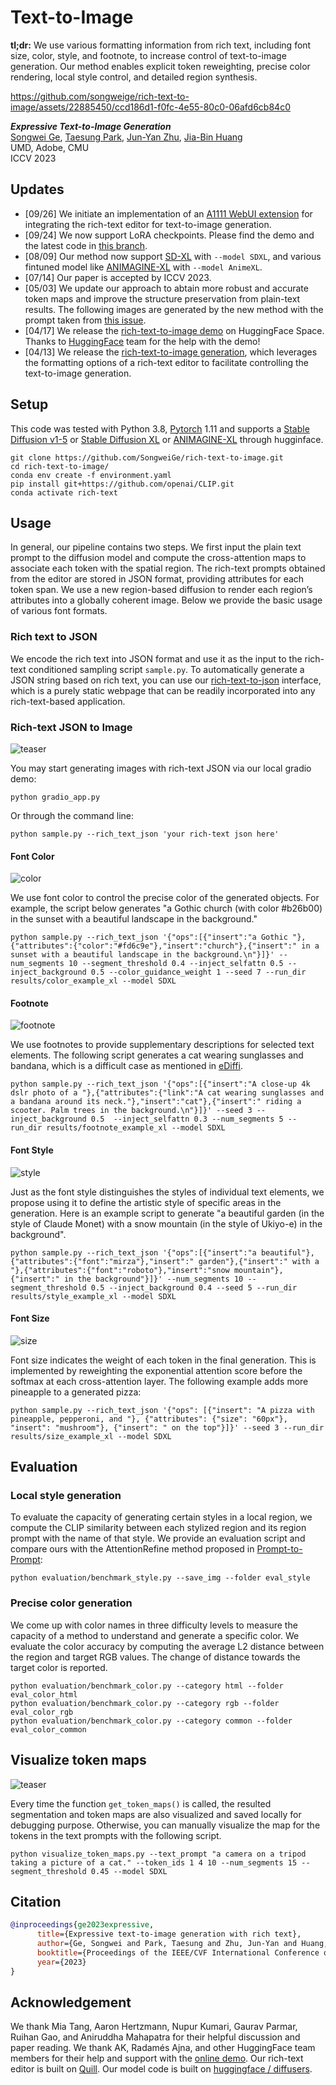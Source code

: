 # Text-to-Image

**tl;dr:** We use various formatting information from rich text, including font size, color, style, and footnote, to increase control of text-to-image generation. Our method enables explicit token reweighting, precise color rendering, local style control, and detailed region synthesis.


https://github.com/songweige/rich-text-to-image/assets/22885450/ccd186d1-f0fc-4e55-80c0-06afd6cb84c0


***Expressive Text-to-Image Generation*** <br>
[Songwei Ge](https://songweige.github.io/), [Taesung Park](https://taesung.me/), [Jun-Yan Zhu](https://www.cs.cmu.edu/~junyanz/), [Jia-Bin Huang](https://jbhuang0604.github.io/)<br>
UMD, Adobe, CMU<br>
ICCV 2023

## Updates
* [09/26] We initiate an implementation of an [A1111 WebUI extension](https://github.com/songweige/sd-webui-rich-text) for integrating the rich-text editor for text-to-image generation.
* [09/24] We now support LoRA checkpoints. Please find the demo and the latest code in [this branch](https://github.com/songweige/rich-text-to-image/tree/lora).
* [08/09] Our method now support [SD-XL](https://huggingface.co/stabilityai/stable-diffusion-xl-base-1.0) with `--model SDXL`, and various fintuned model like [ANIMAGINE-XL](https://huggingface.co/Linaqruf/animagine-xl) with `--model AnimeXL`.
* [07/14] Our paper is accepted by ICCV 2023.
* [05/03] We update our approach to abtain more robust and accurate token maps and improve the structure preservation from plain-text results. The following images are generated by the new method with the prompt taken from [this issue](https://github.com/SongweiGe/rich-text-to-image/issues/9).
* [04/17] We release the [rich-text-to-image demo](https://huggingface.co/spaces/songweig/rich-text-to-image) on HuggingFace Space. Thanks to [HuggingFace](https://huggingface.co/) team for the help with the demo!
* [04/13] We release the [rich-text-to-image generation](https://arxiv.org/abs/2304.06720), which leverages the formatting options of a rich-text editor to facilitate controlling the text-to-image generation.


## Setup

This code was tested with Python 3.8, [Pytorch](https://pytorch.org/) 1.11 and supports a [Stable Diffusion v1-5](https://huggingface.co/runwayml/stable-diffusion-v1-5) or [Stable Diffusion XL](https://huggingface.co/stabilityai/stable-diffusion-xl-base-1.0) or [ANIMAGINE-XL](https://huggingface.co/Linaqruf/animagine-xl) through hugginface.
```
git clone https://github.com/SongweiGe/rich-text-to-image.git
cd rich-text-to-image/
conda env create -f environment.yaml
pip install git+https://github.com/openai/CLIP.git
conda activate rich-text
```
## Usage
In general, our pipeline contains two steps. We first input the plain text prompt to the diffusion model and compute the cross-attention maps to associate each token with the spatial region. The rich-text prompts obtained from the editor are stored in JSON format, providing attributes for each token span. We use a new region-based diffusion to render each region’s attributes into a globally coherent image. Below we provide the basic usage of various font formats.

### Rich text to JSON
We encode the rich text into JSON format and use it as the input to the rich-text conditioned sampling script `sample.py`. To automatically generate a JSON string based on rich text, you can use our [rich-text-to-json](https://rich-text-to-image.github.io/rich-text-to-json.html) interface, which is a purely static webpage that can be readily incorporated into any rich-text-based application.

### Rich-text JSON to Image
![teaser](assets/teaser.jpg)

You may start generating images with rich-text JSON via our local gradio demo:

```
python gradio_app.py
```
Or through the command line:
```
python sample.py --rich_text_json 'your rich-text json here'
```

#### Font Color

![color](assets/color.png)

We use font color to control the precise color of the generated objects. For example, the script below generates "a Gothic church (with color #b26b00) in the sunset with a beautiful landscape in the background."

```
python sample.py --rich_text_json '{"ops":[{"insert":"a Gothic "},{"attributes":{"color":"#fd6c9e"},"insert":"church"},{"insert":" in a sunset with a beautiful landscape in the background.\n"}]}' --num_segments 10 --segment_threshold 0.4 --inject_selfattn 0.5 --inject_background 0.5 --color_guidance_weight 1 --seed 7 --run_dir results/color_example_xl --model SDXL
```

#### Footnote

![footnote](assets/footnote.png)

We use footnotes to provide supplementary descriptions for selected text elements. The following script generates a cat wearing sunglasses and bandana, which is a difficult case as mentioned in [eDiffi](https://research.nvidia.com/labs/dir/eDiff-I/#comparison_stable_cat_scooter).

```
python sample.py --rich_text_json '{"ops":[{"insert":"A close-up 4k dslr photo of a "},{"attributes":{"link":"A cat wearing sunglasses and a bandana around its neck."},"insert":"cat"},{"insert":" riding a scooter. Palm trees in the background.\n"}]}' --seed 3 --inject_background 0.5  --inject_selfattn 0.3 --num_segments 5 --run_dir results/footnote_example_xl --model SDXL
```

#### Font Style

![style](assets/font.png)

Just as the font style distinguishes the styles of individual text elements, we propose using it to define the artistic style of specific areas in the generation. Here is an example script to generate "a beautiful garden (in the style of Claude Monet) with a snow mountain (in the style of Ukiyo-e) in the background".

```
python sample.py --rich_text_json '{"ops":[{"insert":"a beautiful"},{"attributes":{"font":"mirza"},"insert":" garden"},{"insert":" with a "},{"attributes":{"font":"roboto"},"insert":"snow mountain"},{"insert":" in the background"}]}' --num_segments 10 --segment_threshold 0.5 --inject_background 0.4 --seed 5 --run_dir results/style_example_xl --model SDXL
```

#### Font Size

![size](assets/size.png)

Font size indicates the weight of each token in the final generation. This is implemented by reweighting the exponential attention score before the softmax at each cross-attention layer. The following example adds more pineapple to a generated pizza:

```
python sample.py --rich_text_json '{"ops": [{"insert": "A pizza with pineapple, pepperoni, and "}, {"attributes": {"size": "60px"}, "insert": "mushroom"}, {"insert": " on the top"}]}' --seed 3 --run_dir results/size_example_xl --model SDXL
```

## Evaluation

### Local style generation

To evaluate the capacity of generating certain styles in a local region, we compute the CLIP similarity between each stylized region and its region prompt with the name of that style. We provide an evaluation script and compare ours with the AttentionRefine method proposed in [Prompt-to-Prompt](https://github.com/google/prompt-to-prompt):
```
python evaluation/benchmark_style.py --save_img --folder eval_style
```

### Precise color generation
We come up with color names in three difficulty levels to measure the capacity of a method to understand and generate a specific color. We evaluate the color accuracy by computing the average L2 distance between the region and target RGB values. The change of distance towards the target color is reported.
```
python evaluation/benchmark_color.py --category html --folder eval_color_html
python evaluation/benchmark_color.py --category rgb --folder eval_color_rgb
python evaluation/benchmark_color.py --category common --folder eval_color_common
```


## Visualize token maps

![teaser](assets/visualization.png)


Every time the function `get_token_maps()` is called, the resulted segmentation and token maps are also visualized and saved locally for debugging purpose. Otherwise, you can manually visualize the map for the tokens in the text prompts with the following script.

```
python visualize_token_maps.py --text_prompt "a camera on a tripod taking a picture of a cat." --token_ids 1 4 10 --num_segments 15 --segment_threshold 0.45 --model SDXL
```

## Citation

``` bibtex
@inproceedings{ge2023expressive,
      title={Expressive text-to-image generation with rich text},
      author={Ge, Songwei and Park, Taesung and Zhu, Jun-Yan and Huang, Jia-Bin},
      booktitle={Proceedings of the IEEE/CVF International Conference on Computer Vision},
      year={2023}
}
```

## Acknowledgement

We thank Mia Tang, Aaron Hertzmann, Nupur Kumari, Gaurav Parmar, Ruihan Gao, and Aniruddha Mahapatra for their helpful discussion and paper reading. We thank AK, Radamés Ajna, and other HuggingFace team members for their help and support with the [online demo](https://huggingface.co/spaces/songweig/rich-text-to-image). Our rich-text editor is built on [Quill](https://quilljs.com/). Our model code is built on [huggingface / diffusers](https://github.com/huggingface/diffusers#readme).
